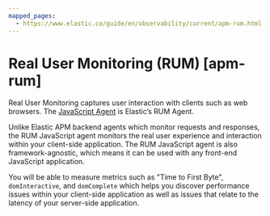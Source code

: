 ```yaml
---
mapped_pages:
  - https://www.elastic.co/guide/en/observability/current/apm-rum.html
---
```


# Real User Monitoring (RUM) [apm-rum]

Real User Monitoring captures user interaction with clients such as web browsers. The [JavaScript Agent](https://www.elastic.co/guide/en/apm/agent/rum-js/current) is Elastic’s RUM Agent.

Unlike Elastic APM backend agents which monitor requests and responses, the RUM JavaScript agent monitors the real user experience and interaction within your client-side application. The RUM JavaScript agent is also framework-agnostic, which means it can be used with any front-end JavaScript application.

You will be able to measure metrics such as "Time to First Byte", `domInteractive`, and `domComplete` which helps you discover performance issues within your client-side application as well as issues that relate to the latency of your server-side application.

